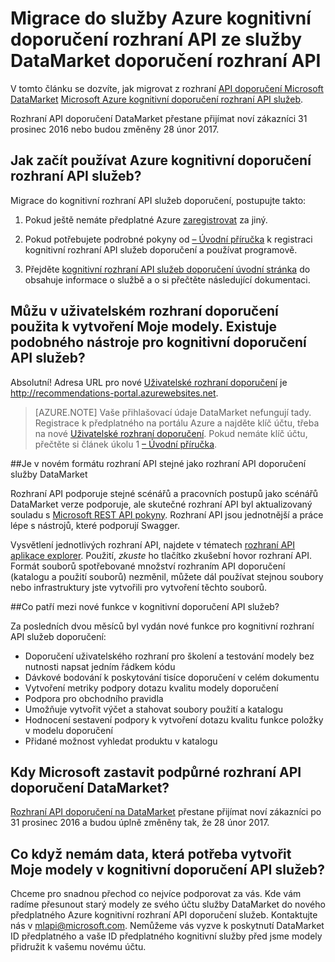 
<properties
    pageTitle="Migrace do služby Azure kognitivní doporučení rozhraní API ze služby DataMarket doporučení rozhraní API | Microsoft Azure"
    description="Výukové doporučení – migrace doporučení kognitivní služby Azure počítače"
    services="cognitive-services"
    documentationCenter=""
    authors="luiscabrer"
    manager="jhubbard"
    editor="cgronlun"/>

<tags
    ms.service="cognitive-services"
    ms.workload="data-services"
    ms.tgt_pltfrm="na"
    ms.devlang="na"
    ms.topic="article"
    ms.date="09/01/2016"
    ms.author="luisca"/>


# <a name="migrate-to-azure-cognitive-services-recommendations-api-from-the-datamarket-recommendations-api"></a>Migrace do služby Azure kognitivní doporučení rozhraní API ze služby DataMarket doporučení rozhraní API
V tomto článku se dozvíte, jak migrovat z rozhraní [API doporučení Microsoft DataMarket](https://datamarket.azure.com/dataset/amla/recommendations) [Microsoft Azure kognitivní doporučení rozhraní API služeb](https://www.microsoft.com/cognitive-services/en-us/recommendations-api).

Rozhraní API doporučení DataMarket přestane přijímat noví zákazníci 31 prosinec 2016 nebo budou změněny 28 únor 2017.

## <a name="how-do-i-start-using-the-azure-cognitive-services-recommendations-api"></a>Jak začít používat Azure kognitivní doporučení rozhraní API služeb?

Migrace do kognitivní rozhraní API služeb doporučení, postupujte takto:

1.  Pokud ještě nemáte předplatné Azure [zaregistrovat](https://portal.azure.com/#create/Microsoft.CognitiveServices/apitype/Recommendations/pricingtier/S1) za jiný. 

1.  Pokud potřebujete podrobné pokyny od [– Úvodní příručka](cognitive-services-recommendations-quick-start.md) k registraci kognitivní rozhraní API služeb doporučení a používat programově. 

1.  Přejděte [kognitivní rozhraní API služeb doporučení úvodní stránka](https://www.microsoft.com/cognitive-services/en-us/recommendations-api) do obsahuje informace o službě a o si přečtěte následující dokumentaci.

## <a name="i-used-the-recommendations-ui-to-build-my-models-is-there-a-similar-tool-for-the-cognitive-services-recommendations-api"></a>Můžu v uživatelském rozhraní doporučení použita k vytvoření Moje modely. Existuje podobného nástroje pro kognitivní doporučení API služeb?

Absolutní! Adresa URL pro nové [Uživatelské rozhraní doporučení](http://recommendations-portal.azurewebsites.net/) je http://recommendations-portal.azurewebsites.net. 

>[AZURE.NOTE] Vaše přihlašovací údaje DataMarket nefungují tady. Registrace k předplatného na portálu Azure a najděte klíč účtu, třeba na nové [Uživatelské rozhraní doporučení](http://recommendations-portal.azurewebsites.net/).
Pokud nemáte klíč účtu, přečtěte si článek úkolu 1 [– Úvodní příručka](cognitive-services-recommendations-quick-start.md).

##<a name="is-the-new-api-format-the-same-as-the-datamarket-recommendations-api"></a>Je v novém formátu rozhraní API stejné jako rozhraní API doporučení služby DataMarket

Rozhraní API podporuje stejné scénářů a pracovních postupů jako scénářů DataMarket verze podporuje, ale skutečné rozhraní API byl aktualizovaný souladu s [Microsoft REST API pokyny](https://github.com/Microsoft/api-guidelines/blob/master/Guidelines.md). Rozhraní API jsou jednotnější a práce lépe s nástrojů, které podporují Swagger.

Vysvětlení jednotlivých rozhraní API, najdete v tématech [rozhraní API aplikace explorer](https://westus.dev.cognitive.microsoft.com/docs/services/Recommendations.V4.0/operations/56f30d77eda5650db055a3db).
Použití, *zkuste* ho tlačítko zkušební hovor rozhraní API. Formát souborů spotřebované množství rozhraním API doporučení (katalogu a použití souborů) nezměnil, můžete dál používat stejnou soubory nebo infrastruktury jste vytvořili pro vytvoření těchto souborů.

##<a name="what-are-some-new-features-in-the-cognitive-services-recommendations-api"></a>Co patří mezi nové funkce v kognitivní doporučení API služeb?

Za posledních dvou měsíců byl vydán nové funkce pro kognitivní rozhraní API služeb doporučení:
-   Doporučení uživatelského rozhraní pro školení a testování modely bez nutnosti napsat jedním řádkem kódu
-   Dávkové bodování k poskytování tisíce doporučení v celém dokumentu
-   Vytvoření metriky podpory dotazu kvalitu modely doporučení
-   Podpora pro obchodního pravidla
-   Umožňuje vytvořit výčet a stahovat soubory použití a katalogu
-   Hodnocení sestavení podpory k vytvoření dotazu kvalitu funkce položky v modelu doporučení
-   Přidané možnost vyhledat produktu v katalogu

## <a name="when-does-microsoft-stop-supporting-the-datamarket-recommendations-api"></a>Kdy Microsoft zastavit podpůrné rozhraní API doporučení DataMarket?

[Rozhraní API doporučení na DataMarket](https://datamarket.azure.com/dataset/amla/recommendations) přestane přijímat noví zákazníci po 31 prosinec 2016 a budou úplně změněny tak, že 28 únor 2017. 

## <a name="what-if-i-dont-have-the-data-that-i-need-to-recreate-my-models-in-the-cognitive-services-recommendations-api"></a>Co když nemám data, která potřeba vytvořit Moje modely v kognitivní doporučení API služeb?

Chceme pro snadnou přechod co nejvíce podporovat za vás. Kde vám radíme přesunout starý modely ze svého účtu služby DataMarket do nového předplatného Azure kognitivní rozhraní API doporučení služeb. Kontaktujte nás v [mlapi@microsoft.com](mailto://mlapi@microsoft.com). Nemůžeme vás vyzve k poskytnutí DataMarket ID předplatného a vaše ID předplatného kognitivní služby před jsme modely přidružit k vašemu novému účtu.
